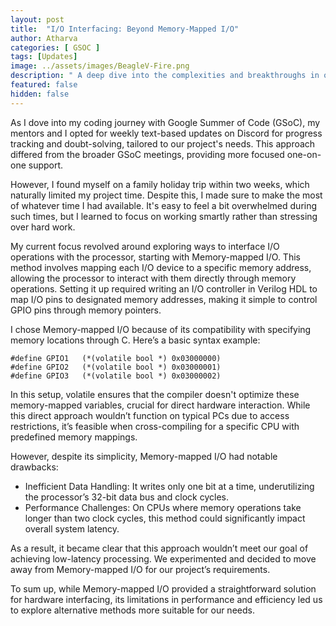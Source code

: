 ```yaml
---
layout: post
title:  "I/O Interfacing: Beyond Memory-Mapped I/O"
author: Atharva
categories: [ GSOC ]
tags: [Updates]
image: ../assets/images/BeagleV-Fire.png
description: " A deep dive into the complexities and breakthroughs in optimizing processor and I/O operations for enhanced performance."
featured: false
hidden: false
---
```


As I dove into my coding journey with Google Summer of Code (GSoC), my mentors and I opted for weekly text-based updates on Discord for progress tracking and doubt-solving, tailored to our project's needs. This approach differed from the broader GSoC meetings, providing more focused one-on-one support.

However, I found myself on a family holiday trip within two weeks, which naturally limited my project time. Despite this, I made sure to make the most of whatever time I had available. It's easy to feel a bit overwhelmed during such times, but I learned to focus on working smartly rather than stressing over hard work.

My current focus revolved around exploring ways to interface I/O operations with the processor, starting with Memory-mapped I/O. This method involves mapping each I/O device to a specific memory address, allowing the processor to interact with them directly through memory operations. Setting it up required writing an I/O controller in Verilog HDL to map I/O pins to designated memory addresses, making it simple to control GPIO pins through memory pointers.

I chose Memory-mapped I/O because of its compatibility with specifying memory locations through C. Here’s a basic syntax example:

```C:
#define GPIO1   (*(volatile bool *) 0x03000000)
#define GPIO2   (*(volatile bool *) 0x03000001)
#define GPIO3   (*(volatile bool *) 0x03000002)
```

In this setup, volatile ensures that the compiler doesn't optimize these memory-mapped variables, crucial for direct hardware interaction. While this direct approach wouldn’t function on typical PCs due to access restrictions, it’s feasible when cross-compiling for a specific CPU with predefined memory mappings.

However, despite its simplicity, Memory-mapped I/O had notable drawbacks:

- Inefficient Data Handling: It writes only one bit at a time, underutilizing the processor’s 32-bit data bus and clock cycles.
- Performance Challenges: On CPUs where memory operations take longer than two clock cycles, this method could significantly impact overall system latency.

As a result, it became clear that this approach wouldn’t meet our goal of achieving low-latency processing. We experimented and decided to move away from Memory-mapped I/O for our project’s requirements.

To sum up, while Memory-mapped I/O provided a straightforward solution for hardware interfacing, its limitations in performance and efficiency led us to explore alternative methods more suitable for our needs.
